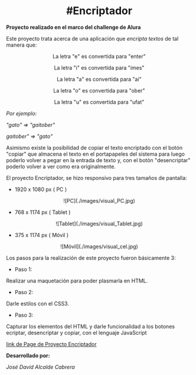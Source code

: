 <h1 align="center">#Encriptador</h1>

**Proyecto realizado en el marco del challenge de Alura**

Este proyecto trata acerca de una aplicación que *encripta textos* de tal manera que:

<div align="center">La letra "e" es convertida para "enter"

La letra "i" es convertida para "imes"

La letra "a" es convertida para "ai"

La letra "o" es convertida para "ober"

La letra "u" es convertida para "ufat"

</div>

*Por ejemplo:*

*"gato" => "gaitober"*

*gaitober" => "gato"*


Asimismo existe la posibilidad de copiar el texto encriptado con el botón "copiar" que almacena el texto
en el portapapeles del sistema para luego poderlo volver a pegar en la entrada de texto y, con el botón "desencriptar" 
poderlo volver a ver como era originalmente. 

El proyecto Encriptador, se hizo responsivo para tres tamaños de pantalla:

- 1920 x 1080 px ( PC )

<div align="center">
![PC](./images/visual_PC.jpg)
</div>

- 768 x 1174 px ( Tablet )
<div align="center">
![Tablet](./images/visual_Tablet.jpg)
</div>

- 375 x 1174 px ( Móvil )
<div align="center">
![Móvil](./images/visual_cel.jpg)
</div>

Los pasos para la realización de este proyecto fueron básicamente 3:

 - Paso 1: 

 Realizar una maquetación para poder plasmarla en HTML.

 - Paso 2:

 Darle estilos con el CSS3.

 - Paso 3:

 Capturar los elementos del HTML y darle funcionalidad a los botones ecriptar, desencriptar y copiar, con el lenguaje JavaScript


[link de Page de Proyecto Encriptador](https://davidalcalde1.github.io/Encriptador/)


 **Desarrollado por:**

 *José David Alcalde Cabrera*

